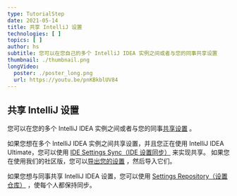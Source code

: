 ```yaml
---
type: TutorialStep
date: 2021-05-14
title: 共享 IntelliJ 设置
technologies: [ ]
topics: [ ]
author: hs
subtitle: 您可以在您自己的多个 IntelliJ IDEA 实例之间或者与您的同事共享设置
thumbnail: ./thumbnail.png
longVideo:
  poster: ./poster_long.png
  url: https://youtu.be/pnKBkblUV84
---
```


## 共享 IntelliJ 设置
您可以在您的多个 IntelliJ IDEA 实例之间或者与您的同事[共享设置](https://www.jetbrains.com/help/idea/sharing-your-ide-settings.html) 。

如果您想在多个 IntelliJ IDEA 实例之间共享设置，并且您正在使用 IntelliJ IDEA Ultimate，您可以使用 [IDE Settings Sync（IDE 设置同步）](https://www.jetbrains.com/help/idea/sharing-your-ide-settings.html#IDE_settings_sync) 来实现共享。 如果您在使用我们的社区版，您可以[导出您的设置](https://www.jetbrains.com/help/idea/sharing-your-ide-settings.html#import-export-settings) ，然后导入它们。

如果您想与同事共享 IntelliJ IDEA 设置，您可以使用 [Settings Repository（设置仓库）](https://www.jetbrains.com/help/idea/sharing-your-ide-settings.html#settings-repository) ，使每个人都保持同步。